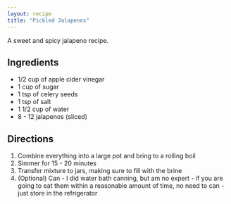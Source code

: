 ```yaml
---
layout: recipe
title: "Pickled Jalapenos"
---
```


A sweet and spicy jalapeno recipe.

## Ingredients

- 1/2 cup of apple cider vinegar
- 1 cup of sugar
- 1 tsp of celery seeds
- 1 tsp of salt
- 1 1/2 cup of water
- 8 - 12 jalapenos (sliced)


## Directions

1. Combine everything into a large pot and bring to a rolling boil
2. Simmer for 15 - 20 minutes
3. Transfer mixture to jars, making sure to fill with the brine
4. (Optional) Can - I did water bath canning, but am no expert - if you are going to eat them within a reasonable amount of time, no need to can - just store in the refrigerator